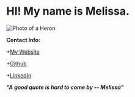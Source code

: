 # HI! My name is Melissa. 

![Photo of a Heron](https://idfg.idaho.gov/species/sites/default/files/taxa/00728_orig.jpg)


**Contact Info:**

+[My Website](http://codehunger.net)

+[Github](https://github.com/MelissaPabst)

+[LinkedIn](https://www.linkedin.com/in/melissapabst/)

**_"A good quote is hard to come by -- Melissa"_**